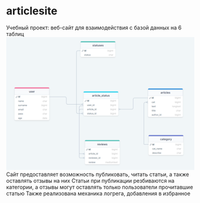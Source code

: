 # articlesite
Учебный проект: веб-сайт для взаимодействия с базой данных на 6 таблиц
![db.png](https://github.com/s1kiri/articlesite/raw/main/db.png)
Сайт предоставляет возможность публиковать, читать статьи, а также оставлять отзывы на них
Статьи при публикации резбиваются на категории, а отзывы могут оставлять только пользователи прочитавшие статью
Также реализована механика логрега, добавления в избранное
